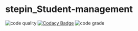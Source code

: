 # stepin_Student-management
![code quality](https://www.code-inspector.com/project/27496/score/svg)
[![Codacy Badge](https://app.codacy.com/project/badge/Grade/245190de07b44813a88b6fe5d931325a)](https://www.codacy.com/gh/Nitishkumar6/stepin_Hotel-management/dashboard?utm_source=github.com&amp;utm_medium=referral&amp;utm_content=Nitishkumar6/stepin_Hotel-management&amp;utm_campaign=Badge_Grade)
![code grade](https://www.code-inspector.com/project/27496/status/svg)
